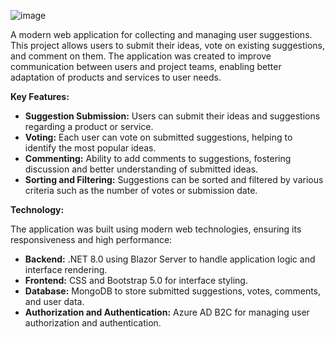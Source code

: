 ![image](https://github.com/KrystianMroczkowski/SuggestionApp/assets/87522500/2b9c5d93-b89f-4608-a02b-011c6d405e83)


A modern web application for collecting and managing user suggestions. This project allows users to submit their ideas, vote on existing suggestions, and comment on them. The application was created to improve communication between users and project teams, enabling better adaptation of products and services to user needs.

**Key Features:**
- **Suggestion Submission:** Users can submit their ideas and suggestions regarding a product or service.
- **Voting:** Each user can vote on submitted suggestions, helping to identify the most popular ideas.
- **Commenting:** Ability to add comments to suggestions, fostering discussion and better understanding of submitted ideas.
- **Sorting and Filtering:** Suggestions can be sorted and filtered by various criteria such as the number of votes or submission date.
  
**Technology:**

The application was built using modern web technologies, ensuring its responsiveness and high performance:
- **Backend:** .NET 8.0 using Blazor Server to handle application logic and interface rendering.
- **Frontend:** CSS and Bootstrap 5.0 for interface styling.
- **Database:** MongoDB to store submitted suggestions, votes, comments, and user data.
- **Authorization and Authentication:** Azure AD B2C for managing user authorization and authentication.
